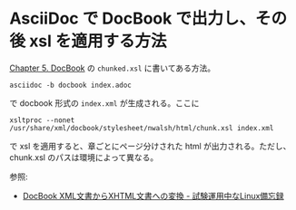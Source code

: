 # AsciiDoc で DocBook で出力し、その後 xsl を適用する方法

[Chapter 5. DocBook](http://www.methods.co.nz/asciidoc/chunked/ch05.html#_asciidoc_docbook_xsl_stylesheets_drivers "Chapter 5. DocBook") の `chunked.xsl` に書いてある方法。

```
asciidoc -b docbook index.adoc
```

で docbook 形式の `index.xml` が生成される。ここに

```
xsltproc --nonet /usr/share/xml/docbook/stylesheet/nwalsh/html/chunk.xsl index.xml
```

で xsl を適用すると、章ごとにページ分けされた html が出力される。ただし、chunk.xsl のパスは環境によって異なる。

参照:

- [DocBook XML文書からXHTML文書への変換 - 試験運用中なLinux備忘録](http://d.hatena.ne.jp/kakurasan/20070927/p1 "DocBook XML文書からXHTML文書への変換 - 試験運用中なLinux備忘録")